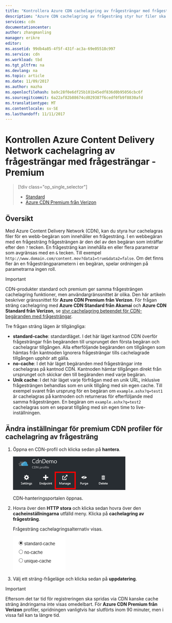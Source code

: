 ```yaml
---
title: "Kontrollera Azure CDN cachelagring av frågesträngar med frågesträngar - Premium | Microsoft Docs"
description: "Azure CDN cachelagring av frågesträng styr hur filer ska kunna cachelagras när de innehåller frågesträngar."
services: cdn
documentationcenter: 
author: zhangmanling
manager: erikre
editor: 
ms.assetid: 99db4a85-4f5f-431f-ac3a-69e05518c997
ms.service: cdn
ms.workload: tbd
ms.tgt_pltfrm: na
ms.devlang: na
ms.topic: article
ms.date: 11/09/2017
ms.author: mazha
ms.openlocfilehash: ba9c28f0e6df25b101b45edf836d0b95056cbc6f
ms.sourcegitcommit: 6a22af82b88674cd029387f6cedf0fb9f8830afd
ms.translationtype: MT
ms.contentlocale: sv-SE
ms.lasthandoff: 11/11/2017
---
```

# <a name="control-azure-content-delivery-network-caching-behavior-with-query-strings---premium"></a>Kontrollen Azure Content Delivery Network cachelagring av frågesträngar med frågesträngar - Premium
> [!div class="op_single_selector"]
> * [Standard](cdn-query-string.md)
> * [Azure CDN Premium från Verizon](cdn-query-string-premium.md)
> 
> 

## <a name="overview"></a>Översikt
Med Azure Content Delivery Network (CDN), kan du styra hur cachelagras filer för en webb-begäran som innehåller en frågesträng. I en webbegäran med en frågesträng frågesträngen är den del av den begäran som inträffar efter den `?` tecken. En frågesträng kan innehålla en eller flera parametrar som avgränsas med en `&` tecken. Till exempel `http://www.domain.com/content.mov?data1=true&data2=false`. Om det finns fler än en frågesträngparametern i en begäran, spelar ordningen på parametrarna ingen roll. 

> [!IMPORTANT]
> CDN-produkter standard och premium ger samma frågesträngen cachelagring funktioner, men användargränssnittet är olika.  Den här artikeln beskriver gränssnittet för **Azure CDN Premium från Verizon**. För frågan sträng cachelagring med **Azure CDN Standard från Akamai** och **Azure CDN Standard från Verizon**, se [styr cachelagring beteendet för CDN-begäranden med frågesträngar](cdn-query-string.md).
>

Tre frågan sträng lägen är tillgängliga:

- **standard-cache**: standardläget. I det här läget kantnod CDN överför frågesträngar från begäranden till ursprunget den första begäran och cachelagrar tillgången. Alla efterföljande begäranden om tillgången som hämtas från kantnoden Ignorera frågesträngar tills cachelagrade tillgången upphör att gälla.
- **no-cache**: I det här läget begäranden med frågesträngar inte cachelagras på kantnod CDN. Kantnoden hämtar tillgången direkt från ursprunget och skickar den till begäranden med varje begäran.
- **Unik cache**: I det här läget varje förfrågan med en unik URL, inklusive frågesträngen behandlas som en unik tillgång med sin egen cache. Till exempel svaret från ursprung för en begäran om `example.ashx?q=test1` är cachelagras på kantnoden och returneras för efterföljande med samma frågesträngen. En begäran om `example.ashx?q=test2` cachelagras som en separat tillgång med sin egen time to live-inställningen.

## <a name="changing-query-string-caching-settings-for-premium-cdn-profiles"></a>Ändra inställningar för premium CDN profiler för cachelagring av frågesträng
1. Öppna en CDN-profil och klicka sedan på **hantera**.
   
    ![CDN-profilen hantera knappen](./media/cdn-query-string-premium/cdn-manage-btn.png)
   
    CDN-hanteringsportalen öppnas.
2. Hovra över den **HTTP stora** och klicka sedan hovra över den **cacheinställningarna** utfälld meny. Klicka på **cachelagring av frågesträng**.
   
    Frågesträng cachelagringsalternativ visas.
   
    ![CDN-frågesträng cachelagringsalternativ](./media/cdn-query-string-premium/cdn-query-string.png)
3. Välj ett sträng-frågeläge och klicka sedan på **uppdatering**.

> [!IMPORTANT]
> Eftersom det tar tid för registreringen ska spridas via CDN kanske cache sträng ändringarna inte visas omedelbart. För **Azure CDN Premium från Verizon** profiler, spridningen vanligtvis har slutförts inom 90 minuter, men i vissa fall kan ta längre tid.
 

